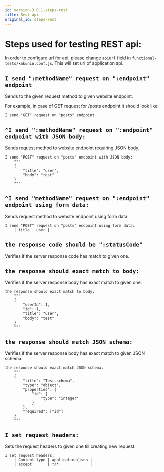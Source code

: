 ```yaml
---
id: version-3.0.1-steps-rest
title: Rest api
original_id: steps-rest
---
```


# Steps used for testing REST api:

In order to configure url for api, please change `apiUrl` field in `functional-tests/kakunin.conf.js`. This will set url of application api.

## `I send ":methodName" request on ":endpoint" endpoint`

Sends to the given request method to given website endpoint.

For example, in case of GET request for /posts endpoint it should look like: 
```gherkin
I send "GET" request on "posts" endpoint
```

## `^I send ":methodName" request on ":endpoint" endpoint with JSON body:`

Sends request method to website endpoint requiring JSON body.

```gherkin
I send "POST" request on "posts" endpoint with JSON body:
    """
    {
        "title": "user",
        "body": "test"
    }
    """
```

## `^I send "methodName" request on ":endpoint" endpoint using form data:`

Sends request method to website endpoint using form data.

```gherkin
I send "POST" request on "posts" endpoint using form data:
    | title | user |
```

## `the response code should be ":statusCode"`

Verifies if the server response code has match to given one.

## `the response should exact match to body:`

Verifies if the server response body has exact match to given one.

```gherkin
the response should exact match to body:
    """
    {
        "userId": 1,
        "id": 1,
        "title": "user",
        "body": "test"
    }
    """
```

## `the response should match JSON schema:`

Verifies if the server response body has exact match to given JSON schema.

```gherkin
the response should exact match JSON schema:
    """
    {
        "title": "Test schema",
        "type": "object",
        "properties": {
            "id": {
                "type": "integer"
            }
        },
        "required": ["id"]
    }
    """
```

## `I set request headers:`

Sets the request headers to given one till creating new request.

```gherkin
I set request headers:
    | Content-type | application/json |
    | accept       | */*              |
```
